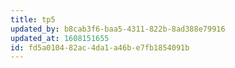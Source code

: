 ```yaml
---
title: tp5
updated_by: b8cab3f6-baa5-4311-822b-8ad388e79916
updated_at: 1608151655
id: fd5a0104-82ac-4da1-a46b-e7fb1854091b
---
```

